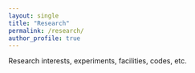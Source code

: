 ```yaml
---
layout: single
title: "Research"
permalink: /research/
author_profile: true
---
```

Research interests, experiments, facilities, codes, etc.
